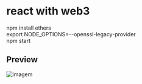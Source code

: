 # react with web3
npm install ethers  
export NODE_OPTIONS=--openssl-legacy-provider  
npm start   
## Preview
![imagem](https://user-images.githubusercontent.com/15989933/153107431-42a954fb-7ce9-4ac1-91e3-ebbbf3b267fb.png)

